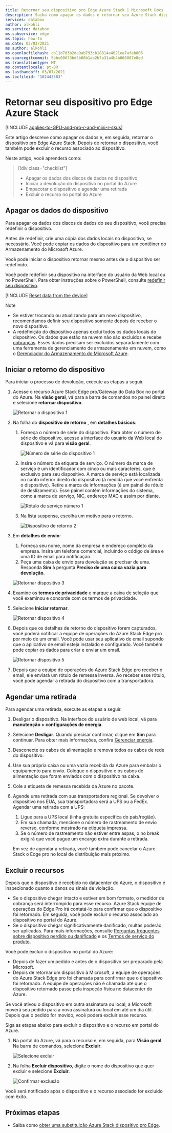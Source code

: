 ```yaml
---
title: Retornar seu dispositivo pro Edge Azure Stack | Microsoft Docs
description: Saiba como apagar os dados e retornar seu Azure Stack dispositivo pro Edge e, em seguida, exclua o recurso associado ao dispositivo.
services: databox
author: alkohli
ms.service: databox
ms.subservice: edge
ms.topic: how-to
ms.date: 03/03/2021
ms.author: alkohli
ms.openlocfilehash: cb11d7d3b2da9ab793cb18814e4021ea7afeb806
ms.sourcegitcommit: 5bbc00673bd5b86b1ab2b7a31a4b4b066087e8ed
ms.translationtype: MT
ms.contentlocale: pt-BR
ms.lasthandoff: 03/07/2021
ms.locfileid: "102443583"
---
```

# <a name="return-your-azure-stack-edge-pro-device"></a>Retornar seu dispositivo pro Edge Azure Stack

[!INCLUDE [applies-to-GPU-and-pro-r-and-mini-r-skus](../../includes/azure-stack-edge-applies-to-gpu-pro-r-mini-r-sku.md)]

Este artigo descreve como apagar os dados e, em seguida, retornar o dispositivo pro Edge Azure Stack. Depois de retornar o dispositivo, você também pode excluir o recurso associado ao dispositivo.

Neste artigo, você aprenderá como:

> [!div class="checklist"]
>
> * Apagar os dados dos discos de dados no dispositivo
> * Iniciar a devolução do dispositivo no portal do Azure
> * Empacotar o dispositivo e agendar uma retirada
> * Excluir o recurso no portal do Azure

## <a name="erase-data-from-the-device"></a>Apagar os dados do dispositivo

Para apagar os dados dos discos de dados do seu dispositivo, você precisa redefinir o dispositivo.

Antes de redefinir, crie uma cópia dos dados locais no dispositivo, se necessário. Você pode copiar os dados do dispositivo para um contêiner do Armazenamento do Microsoft Azure. 

Você pode iniciar o dispositivo retornar mesmo antes de o dispositivo ser redefinido.

Você pode redefinir seu dispositivo na interface do usuário da Web local ou no PowerShell. Para obter instruções sobre o PowerShell, consulte [redefinir seu dispositivo](./azure-stack-edge-connect-powershell-interface.md#reset-your-device).

[!INCLUDE [Reset data from the device](../../includes/azure-stack-edge-device-reset.md)]

> [!NOTE]
> - Se estiver trocando ou atualizando para um novo dispositivo, recomendamos definir seu dispositivo somente depois de receber o novo dispositivo.
> - A redefinição do dispositivo apenas exclui todos os dados locais do dispositivo. Os dados que estão na nuvem não são excluídos e recebe [cobranças](https://azure.microsoft.com/pricing/details/storage/). Esses dados precisam ser excluídos separadamente com uma ferramenta de gerenciamento de armazenamento em nuvem, como o [Gerenciador do Armazenamento do Microsoft Azure](https://azure.microsoft.com/features/storage-explorer/).

## <a name="initiate-device-return"></a>Iniciar o retorno do dispositivo

Para iniciar o processo de devolução, execute as etapas a seguir.

1. Acesse o recurso Azure Stack Edge pro/Gateway do Data Box no portal do Azure. Na **visão geral**, vá para a barra de comandos no painel direito e selecione **retornar dispositivo**. 

    ![Retornar o dispositivo 1](media/azure-stack-edge-return-device/return-device-1.png)  

2. Na folha do **dispositivo de retorno** , em **detalhes básicos**:

    1. Forneça o número de série do dispositivo. Para obter o número de série do dispositivo, acesse a interface do usuário da Web local do dispositivo e vá para **visão geral**.  
    
       ![Número de série do dispositivo 1](media/azure-stack-edge-return-device/device-serial-number-1.png) 

    2. Insira o número da etiqueta de serviço. O número da marca de serviço é um identificador com cinco ou mais caracteres, que é exclusivo para seu dispositivo. A marca de serviço está localizada no canto inferior direito do dispositivo (à medida que você enfrenta o dispositivo). Retire a marca de informações (é um painel de rótulo de deslizamento). Esse painel contém informações do sistema, como a marca de serviço, NIC, endereço MAC e assim por diante. 
    
       ![Rótulo de serviço número 1](media/azure-stack-edge-return-device/service-tag-number-1.png)

    3. Na lista suspensa, escolha um motivo para o retorno.

       ![Dispositivo de retorno 2](media/azure-stack-edge-return-device/return-device-2.png) 

3. Em **detalhes de envio**:

    1. Forneça seu nome, nome da empresa e endereço completo da empresa. Insira um telefone comercial, incluindo o código de área e uma ID de email para notificação.
    2. Peça uma caixa de envio para devolução se precisar de uma. Responda **Sim** à pergunta **Preciso de uma caixa vazia para devolução**.

    ![Retornar dispositivo 3](media/azure-stack-edge-return-device/return-device-3.png)

4. Examine os **termos de privacidade** e marque a caixa de seleção que você examinou e concorde com os termos de privacidade.

5. Selecione **Iniciar retornar**.

    ![Retornar dispositivo 4](media/azure-stack-edge-return-device/return-device-4.png) 

6. Depois que os detalhes de retorno do dispositivo forem capturados, você poderá notificar a equipe de operações do Azure Stack Edge pro por meio de um email. Você pode usar seu aplicativo de email supondo que o aplicativo de email esteja instalado e configurado. Você também pode copiar os dados para criar e enviar um email.

    ![Retornar dispositivo 5](media/azure-stack-edge-return-device/return-device-5.png) 

7. Depois que a equipe de operações do Azure Stack Edge pro receber o email, ele enviará um rótulo de remessa inversa. Ao receber esse rótulo, você pode agendar a retirada do dispositivo com a transportadora. 

## <a name="schedule-a-pickup"></a>Agendar uma retirada

Para agendar uma retirada, execute as etapas a seguir.

1. Desligar o dispositivo. Na interface do usuário de web local, vá para **manutenção > configurações de energia**.
2. Selecione **Desligar**. Quando precisar confirmar, clique em **Sim** para continuar. Para obter mais informações, confira [Gerenciar energia](../databox-gateway/data-box-gateway-manage-access-power-connectivity-mode.md#manage-power).
3. Desconecte os cabos de alimentação e remova todos os cabos de rede do dispositivo.
4. Use sua própria caixa ou uma vazia recebida da Azure para embalar o equipamento para envio. Coloque o dispositivo e os cabos de alimentação que foram enviados com o dispositivo na caixa.
5. Cole a etiqueta de remessa recebida da Azure no pacote.
6. Agende uma retirada com sua transportadora regional. Se devolver o dispositivo nos EUA, sua transportadora será a UPS ou a FedEx. Agendar uma retirada com a UPS:

    1. Ligue para a UPS local (linha gratuita específica do país/região).
    2. Em sua chamada, mencione o número de rastreamento de envio reverso, conforme mostrado na etiqueta impressa.
    3. Se o número de rastreamento não estiver entre aspas, o no break exigirá que você pague um encargo extra durante a retirada.

    Em vez de agendar a retirada, você também pode cancelar o Azure Stack o Edge pro no local de distribuição mais próximo.

## <a name="delete-the-resource"></a>Excluir o recursos

Depois que o dispositivo é recebido no datacenter do Azure, o dispositivo é inspecionado quanto a danos ou sinais de violação.

- Se o dispositivo chegar intacto e estiver em bom formato, o medidor de cobrança será interrompido para esse recurso. Azure Stack equipe de operações do Edge Pro irá contatá-lo para confirmar que o dispositivo foi retornado. Em seguida, você pode excluir o recurso associado ao dispositivo no portal do Azure.
- Se o dispositivo chegar significativamente danificado, multas poderão ser aplicadas. Para mais informações, consulte [Perguntas frequentes sobre dispositivo perdido ou danificado](https://azure.microsoft.com/pricing/details/databox/edge/) e os [Termos de serviço do produto](https://www.microsoft.com/licensing/product-licensing/products).  


Você pode excluir o dispositivo no portal do Azure:

- Depois de fazer um pedido e antes de o dispositivo ser preparado pela Microsoft.
- Depois de retornar um dispositivo à Microsoft, a equipe de operações do Azure Stack Edge pro foi chamada para confirmar que o dispositivo foi retornado. A equipe de operações não é chamada até que o dispositivo retornado passe pela inspeção física no datacenter do Azure.

Se você ativou o dispositivo em outra assinatura ou local, a Microsoft moverá seu pedido para a nova assinatura ou local em até um dia útil. Depois que o pedido for movido, você poderá excluir esse recurso.


Siga as etapas abaixo para excluir o dispositivo e o recurso em portal do Azure.

1. Na portal do Azure, vá para o recurso e, em seguida, para **Visão geral**. Na barra de comandos, selecione **Excluir**.

    ![Selecione excluir](media/azure-stack-edge-return-device/delete-resource-1.png)

2. Na folha **Excluir dispositivo**, digite o nome do dispositivo que quer excluir e selecione **Excluir**.

    ![Confirmar exclusão](media/azure-stack-edge-return-device/delete-resource-2.png)

Você será notificado após o dispositivo e o recurso associado for excluído com êxito.


## <a name="next-steps"></a>Próximas etapas

- Saiba como [obter uma substituição Azure Stack dispositivo pro Edge](azure-stack-edge-replace-device.md).